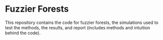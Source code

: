 # Fuzzier Forests

This repository contains the code for fuzzier forests, the simulations used to test the methods, the results, and report (includes methods and intuition behind the code).
